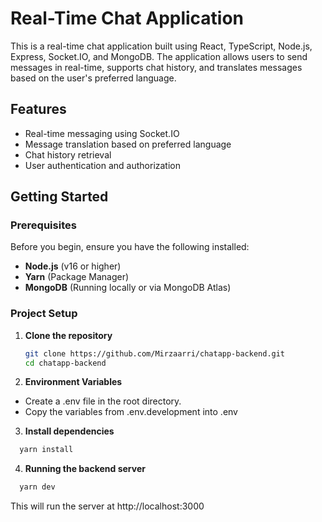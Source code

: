 # Real-Time Chat Application

This is a real-time chat application built using React, TypeScript, Node.js, Express, Socket.IO, and MongoDB. The application allows users to send messages in real-time, supports chat history, and translates messages based on the user's preferred language.

## Features

- Real-time messaging using Socket.IO
- Message translation based on preferred language
- Chat history retrieval
- User authentication and authorization

## Getting Started

### Prerequisites

Before you begin, ensure you have the following installed:

- **Node.js** (v16 or higher)
- **Yarn** (Package Manager)
- **MongoDB** (Running locally or via MongoDB Atlas)

### Project Setup

1. **Clone the repository**

   ```bash
   git clone https://github.com/Mirzaarri/chatapp-backend.git
   cd chatapp-backend
   ```

2. **Environment Variables**

- Create a .env file in the root directory.
- Copy the variables from .env.development into .env

3. **Install dependencies**

```typescript
  yarn install
```

4. **Running the backend server**

```typescript
  yarn dev
```

This will run the server at http://localhost:3000
